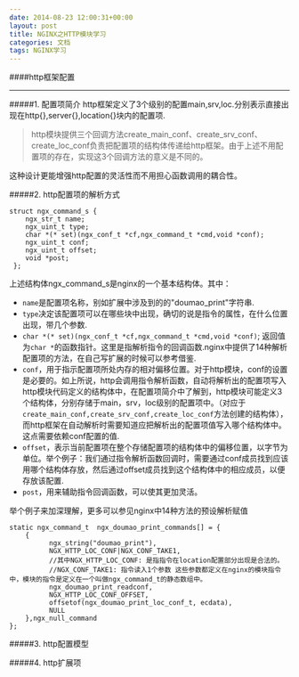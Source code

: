 ```yaml
---
date: 2014-08-23 12:00:31+00:00
layout: post
title: NGINX之HTTP模块学习
categories: 文档
tags: NGINX学习
---
```


####http框架配置


----------

#####1. 配置项简介
http框架定义了3个级别的配置main,srv,loc.分别表示直接出现在http{},server{},location{}块内的配置项.

> http模块提供三个回调方法create_main_conf、create_srv_conf、create_loc_conf负责把配置项的结构体传递给http框架。由于上述不用配置项的存在，实现这3个回调方法的意义是不同的。

这种设计更能增强http配置的灵活性而不用担心函数调用的耦合性。


#####2. http配置项的解析方式

 
	struct ngx_command_s {
	    ngx_str_t name;
	    ngx_uint_t type;
	    char *(* set)(ngx_conf_t *cf,ngx_command_t *cmd,void *conf);
	    ngx_uint_t conf;
	    ngx_uint_t offset;
	    void *post;
	 };

上述结构体ngx_command_s是nginx的一个基本结构体。其中：

 - `name`是配置项名称，别如扩展中涉及到的的"doumao_print"字符串.
 - `type`决定该配置项可以在哪些块中出现，确切的说是指令的属性，在什么位置出现，带几个参数.
 - `char *(* set)(ngx_conf_t *cf,ngx_command_t *cmd,void *conf)`; 返回值为`char *`的函数指针。这里是指解析指令的回调函数.nginx中提供了14种解析配置项的方法，在自己写扩展的时候可以参考借鉴.
 - `conf`，用于指示配置项所处内存的相对偏移位置。对于http模块，conf的设置是必要的。如上所说，http会调用指令解析函数，自动将解析出的配置项写入http模块代码定义的结构体中，在配置项简介中了解到，http模块可能定义3个结构体，分别存储于main，srv，loc级别的配置项中。（对应于`create_main_conf,create_srv_conf,create_loc_conf`方法创建的结构体），而http框架在自动解析时需要知道应把解析出的配置项值写入哪个结构体中。这点需要依赖conf配置的值.
 - `offset`，表示当前配置项在整个存储配置项的结构体中的偏移位置，以字节为单位。举个例子：我们通过指令解析函数回调时，需要通过conf成员找到应该用哪个结构体存放，然后通过offset成员找到这个结构体中的相应成员，以便存放该配置.
 - `post`，用来辅助指令回调函数，可以使其更加灵活。

举个例子来加深理解，更多可以参见nginx中14种方法的预设解析赋值


    static ngx_command_t  ngx_doumao_print_commands[] = {
	    { 
			  ngx_string("doumao_print"), 
		      NGX_HTTP_LOC_CONF|NGX_CONF_TAKE1,
		      //其中NGX_HTTP_LOC_CONF: 是指指令在location配置部分出现是合法的。
	          //NGX_CONF_TAKE1: 指令读入1个参数 这些参数都定义在nginx的模块指令中，模块的指令是定义在一个叫做ngx_command_t的静态数组中。  
		      ngx_doumao_print_readconf,
		      NGX_HTTP_LOC_CONF_OFFSET, 
		      offsetof(ngx_doumao_print_loc_conf_t, ecdata),
			  NULL 
	    },ngx_null_command
    };

 

#####3. http配置模型

      
#####4. http扩展项
  


